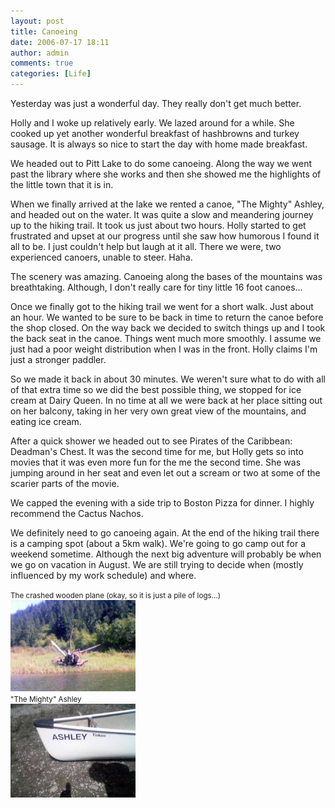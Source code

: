 ```yaml
---
layout: post
title: Canoeing
date: 2006-07-17 18:11
author: admin
comments: true
categories: [Life]
---
```

Yesterday was just a wonderful day.  They really don't get much better.

Holly and I woke up relatively early.  We lazed around for a while.  She cooked up yet another wonderful breakfast of hashbrowns and turkey sausage.  It is always so nice to start the day with home made breakfast.

We headed out to Pitt Lake to do some canoeing.  Along the way we went past the library where she works and then she showed me the highlights of the little town that it is in.

When we finally arrived at the lake we rented a canoe, "The Mighty" Ashley, and headed out on the water.  It was quite a slow and meandering journey up to the hiking trail.  It took us just about two hours.  Holly started to get frustrated and upset at our progress until she saw how humorous I found it all to be.  I just couldn't help but laugh at it all.  There we were, two experienced canoers, unable to steer.  Haha.

The scenery was amazing.  Canoeing along the bases of the mountains was breathtaking.  Although, I don't really care for tiny little 16 foot canoes...

Once we finally got to the hiking trail we went for a short walk.  Just about an hour.  We wanted to be sure to be back in time to return the canoe before the shop closed.  On the way back we decided to switch things up and I took the back seat in the canoe.  Things went much more smoothly.  I assume we just had a poor weight distribution when I was in the front.  Holly claims I'm just a stronger paddler.

So we made it back in about 30 minutes.  We weren't sure what to do with all of that extra time so we did the best possible thing, we stopped for ice cream at Dairy Queen.  In no time at all we were back at her place sitting out on her balcony, taking in her very own great view of the mountains, and eating ice cream.

After a quick shower we headed out to see Pirates of the Caribbean: Deadman's Chest.  It was the second time for me, but Holly gets so into movies that it was even more fun for the me the second time.  She was jumping around in her seat and even let out a scream or two at some of the scarier parts of the movie.

We capped the evening with a side trip to Boston Pizza for dinner.  I highly recommend the Cactus Nachos.

We definitely need to go canoeing again.  At the end of the hiking trail there is a camping spot (about a 5km walk).  We're going to go camp out for a weekend sometime.  Although the next big adventure will probably be when we go on vacation in August.  We are still trying to decide when (mostly influenced by my work schedule) and where.

<small>The crashed wooden plane (okay, so it is just a pile of logs...)</small><br />
<a href='/wp-content/crashedplaneclose.jpg'><img src='/wp-content/thumb-crashedplaneclose.jpg' alt='' /></a>
<br />
<small>"The Mighty" Ashley</small><br />
<a href='/wp-content/theashley.jpg'><img src='/wp-content/thumb-theashley.jpg' alt='' /></a>
